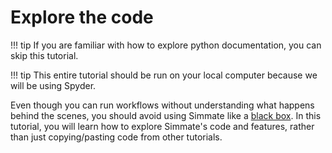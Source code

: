 # Explore the code

!!! tip 
    If you are familiar with how to explore python documentation, you can skip this tutorial.

!!! tip 
    This entire tutorial should be run on your local computer because we will be using Spyder.

Even though you can run workflows without understanding what happens behind the scenes, you should avoid using Simmate like a [black box](https://en.wikipedia.org/wiki/Black_box). In this tutorial, you will learn how to explore Simmate's code and features, rather than just copying/pasting code from other tutorials.

<!--
# The quick tutorial

1. Our API documentation is located [here](https://jacksund.github.io/simmate/home/).
2. You can explore our source code on github in the same way as the online API docs. For example, note that the [scr/simmate folder](https://github.com/jacksund/simmate/tree/main/src/simmate) has the same README as [our API documentation](https://jacksund.github.io/simmate/full_guides/overview/).
3. We do this because we are a high-level code and want to avoid researchers using it as a [black box](https://en.wikipedia.org/wiki/Black_box). We accomplish this by using [pdoc](https://pdoc.dev/) for our documentation, rather than [Sphinx](https://www.sphinx-doc.org/en/master/examples.html).
-->
